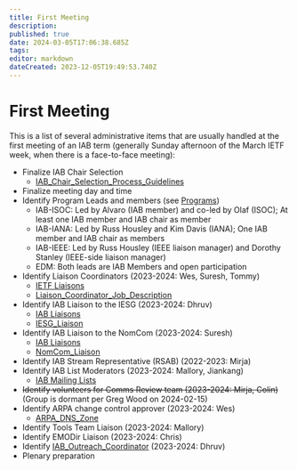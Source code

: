 ```yaml
---
title: First Meeting
description: 
published: true
date: 2024-03-05T17:06:38.685Z
tags: 
editor: markdown
dateCreated: 2023-12-05T19:49:53.740Z
---
```


# First Meeting
This is a list of several administrative items that are usually handled at the first meeting of an IAB term (generally Sunday afternoon of the March IETF week, when there is a face-to-face meeting):

- Finalize IAB Chair Selection
  - [IAB_Chair_Selection_Process_Guidelines](/group/iab/IAB_Chair_Selection_Process_Guidelines)
- Finalize meeting day and time
- Identify Program Leads and members (see [Programs](https://www.iab.org/activities/programs/))
  - IAB-ISOC: Led by Alvaro (IAB member) and co-led by Olaf (ISOC); At least one IAB member and IAB chair as member
  - IAB-IANA: Led by Russ Housley and Kim Davis (IANA); One IAB member and IAB chair as members
  - IAB-IEEE: Led by Russ Housley (IEEE liaison manager) and Dorothy Stanley (IEEE-side liaison manager)
  - EDM: Both leads are IAB Members and open participation
- Identify Liaison Coordinators (2023-2024: Wes, Suresh, Tommy)
  - [IETF Liaisons](https://www.ietf.org/about/liaisons/)
  - [Liaison_Coordinator_Job_Description](/group/iab/Liaison_Coordinator_Job_Description)
- Identify IAB Liaison to the IESG (2023-2024: Dhruv)
  - [IAB Liaisons](https://www.iab.org/liaisons/)
  - [IESG_Liaison](/group/iab/IESG_Liaison)
- Identify IAB Liaison to the NomCom (2023-2024: Suresh)
  - [IAB Liaisons](https://www.iab.org/liaisons/)
  - [NomCom_Liaison](/group/iab/NomCom_Liaison)
- Identify IAB Stream Representative (RSAB) (2022-2023: Mirja)
- Identify IAB List Moderators (2023-2024: Mallory, Jiankang)
  - [IAB Mailing Lists](https://www.iab.org/iab-mailing-lists/)
- ~~Identify volunteers for Comms Review team (2023-2024: Mirja, Colin)~~ (Group is dormant per Greg Wood on 2024-02-15)
- Identify ARPA change control approver (2023-2024: Wes)
  - [ARPA_DNS_Zone](/group/iab/ARPA_DNS_Zone)
- Identify Tools Team Liaison (2023-2024: Mallory)
- Identify EMODir Liaison (2023-2024: Chris)
- Identify [IAB_Outreach_Coordinator](/group/iab/IAB_Outreach_Coordinator) (2023-2024: Dhruv)
- Plenary preparation

